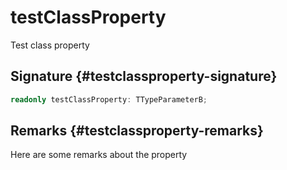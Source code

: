 # testClassProperty

Test class property

## Signature {#testclassproperty-signature}

```typescript
readonly testClassProperty: TTypeParameterB;
```

## Remarks {#testclassproperty-remarks}

Here are some remarks about the property
